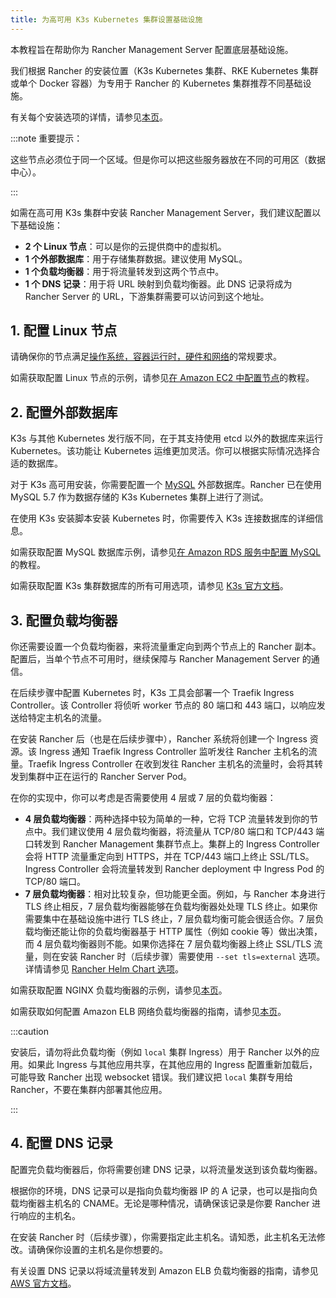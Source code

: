 ```yaml
---
title: 为高可用 K3s Kubernetes 集群设置基础设施
---
```


本教程旨在帮助你为 Rancher Management Server 配置底层基础设施。

我们根据 Rancher 的安装位置（K3s Kubernetes 集群、RKE Kubernetes 集群或单个 Docker 容器）为专用于 Rancher 的 Kubernetes 集群推荐不同基础设施。

有关每个安装选项的详情，请参见[本页](../../../pages-for-subheaders/installation-and-upgrade.md)。

:::note 重要提示：

这些节点必须位于同一个区域。但是你可以把这些服务器放在不同的可用区（数据中心）。

:::

如需在高可用 K3s 集群中安装 Rancher Management Server，我们建议配置以下基础设施：

- **2 个 Linux 节点**：可以是你的云提供商中的虚拟机。
- **1 个外部数据库**：用于存储集群数据。建议使用 MySQL。
- **1 个负载均衡器**：用于将流量转发到这两个节点中。
- **1 个 DNS 记录**：用于将 URL 映射到负载均衡器。此 DNS 记录将成为 Rancher Server 的 URL，下游集群需要可以访问到这个地址。

## 1. 配置 Linux 节点

请确保你的节点满足[操作系统，容器运行时，硬件和网络](../../../pages-for-subheaders/installation-requirements.md)的常规要求。

如需获取配置 Linux 节点的示例，请参见[在 Amazon EC2 中配置节点](nodes-in-amazon-ec2.md)的教程。

## 2. 配置外部数据库

K3s 与其他 Kubernetes 发行版不同，在于其支持使用 etcd 以外的数据库来运行 Kubernetes。该功能让 Kubernetes 运维更加灵活。你可以根据实际情况选择合适的数据库。

对于 K3s 高可用安装，你需要配置一个 [MySQL](https://www.mysql.com/) 外部数据库。Rancher 已在使用 MySQL 5.7 作为数据存储的 K3s Kubernetes 集群上进行了测试。

在使用 K3s 安装脚本安装 Kubernetes 时，你需要传入 K3s 连接数据库的详细信息。

如需获取配置 MySQL 数据库示例，请参见[在 Amazon RDS 服务中配置 MySQL](mysql-database-in-amazon-rds.md) 的教程。

如需获取配置 K3s 集群数据库的所有可用选项，请参见 [K3s 官方文档](https://rancher.com/docs/k3s/latest/en/installation/datastore/)。

## 3. 配置负载均衡器

你还需要设置一个负载均衡器，来将流量重定向到两个节点上的 Rancher 副本。配置后，当单个节点不可用时，继续保障与 Rancher Management Server 的通信。

在后续步骤中配置 Kubernetes 时，K3s 工具会部署一个 Traefik Ingress Controller。该 Controller 将侦听 worker 节点的 80 端口和 443 端口，以响应发送给特定主机名的流量。

在安装 Rancher 后（也是在后续步骤中），Rancher 系统将创建一个 Ingress 资源。该 Ingress 通知 Traefik Ingress Controller 监听发往 Rancher 主机名的流量。Traefik Ingress Controller 在收到发往 Rancher 主机名的流量时，会将其转发到集群中正在运行的 Rancher Server Pod。

在你的实现中，你可以考虑是否需要使用 4 层或 7 层的负载均衡器：

- **4 层负载均衡器**：两种选择中较为简单的一种，它将 TCP 流量转发到你的节点中。我们建议使用 4 层负载均衡器，将流量从 TCP/80 端口和 TCP/443 端口转发到 Rancher Management 集群节点上。集群上的 Ingress Controller 会将 HTTP 流量重定向到 HTTPS，并在 TCP/443 端口上终止 SSL/TLS。Ingress Controller 会将流量转发到 Rancher deployment 中 Ingress Pod 的 TCP/80 端口。
- **7 层负载均衡器**：相对比较复杂，但功能更全面。例如，与 Rancher 本身进行 TLS 终止相反，7 层负载均衡器能够在负载均衡器处处理 TLS 终止。如果你需要集中在基础设施中进行 TLS 终止，7 层负载均衡可能会很适合你。7 层负载均衡还能让你的负载均衡器基于 HTTP 属性（例如 cookie 等）做出决策，而 4 层负载均衡器则不能。如果你选择在 7 层负载均衡器上终止 SSL/TLS 流量，则在安装 Rancher 时（后续步骤）需要使用 `--set tls=external` 选项。详情请参见 [Rancher Helm Chart 选项](../../../getting-started/installation-and-upgrade/installation-references/helm-chart-options.md#外部-tls-终止)。

如需获取配置 NGINX 负载均衡器的示例，请参见[本页](nginx-load-balancer.md)。

如需获取如何配置 Amazon ELB 网络负载均衡器的指南，请参见[本页](amazon-elb-load-balancer.md)。

:::caution

安装后，请勿将此负载均衡（例如 `local` 集群 Ingress）用于 Rancher 以外的应用。如果此 Ingress 与其他应用共享，在其他应用的 Ingress 配置重新加载后，可能导致 Rancher 出现 websocket 错误。我们建议把 `local` 集群专用给 Rancher，不要在集群内部署其他应用。

:::

## 4. 配置 DNS 记录

配置完负载均衡器后，你将需要创建 DNS 记录，以将流量发送到该负载均衡器。

根据你的环境，DNS 记录可以是指向负载均衡器 IP 的 A 记录，也可以是指向负载均衡器主机名的 CNAME。无论是哪种情况，请确保该记录是你要 Rancher 进行响应的主机名。

在安装 Rancher 时（后续步骤），你需要指定此主机名。请知悉，此主机名无法修改。请确保你设置的主机名是你想要的。

有关设置 DNS 记录以将域流量转发到 Amazon ELB 负载均衡器的指南，请参见 [AWS 官方文档](https://docs.aws.amazon.com/Route53/latest/DeveloperGuide/routing-to-elb-load-balancer)。
